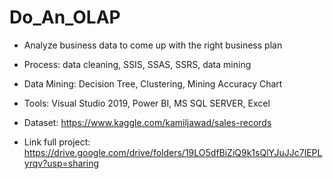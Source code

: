 # Do_An_OLAP

- Analyze business data to come up with the right business plan

- Process: data cleaning, SSIS, SSAS, SSRS, data mining

- Data Mining: Decision Tree, Clustering, Mining Accuracy Chart

- Tools: Visual Studio 2019, Power BI, MS SQL SERVER, Excel

- Dataset: https://www.kaggle.com/kamiljawad/sales-records

- Link full project: https://drive.google.com/drive/folders/19LO5dfBiZiQ9k1sQlYJuJJc7lEPLyrqv?usp=sharing
